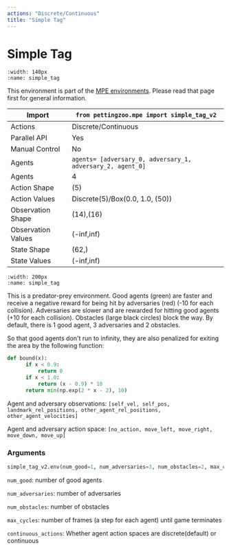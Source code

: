 ```yaml
---
actions: "Discrete/Continuous"
title: "Simple Tag"
---
```


# Simple Tag

```{figure} mpe_simple_tag.gif 
:width: 140px
:name: simple_tag
```

This environment is part of the <a href='..'>MPE environments</a>. Please read that page first for general information.

| Import             | `from pettingzoo.mpe import simple_tag_v2`                 |
|--------------------|------------------------------------------------------------|
| Actions            | Discrete/Continuous                                        |
| Parallel API       | Yes                                                        |
| Manual Control     | No                                                         |
| Agents             | `agents= [adversary_0, adversary_1, adversary_2, agent_0]` |
| Agents             | 4                                                          |
| Action Shape       | (5)                                                        |
| Action Values      | Discrete(5)/Box(0.0, 1.0, (50))                            |
| Observation Shape  | (14),(16)                                                  |
| Observation Values | (-inf,inf)                                                 |
| State Shape        | (62,)                                                      |
| State Values       | (-inf,inf)                                                 |

```{figure} ../../_static/img/aec/mpe_simple_tag.svg
:width: 200px
:name: simple_tag
```

This is a predator-prey environment. Good agents (green) are faster and receive a negative reward for being hit by adversaries (red) (-10 for each collision). Adversaries are slower and are rewarded for hitting good agents (+10 for each collision). Obstacles (large black circles) block the way. By default, there is 1 good agent, 3 adversaries and 2 obstacles.

So that good agents don't run to infinity, they are also penalized for exiting the area by the following function:

``` python
def bound(x):
      if x < 0.9:
          return 0
      if x < 1.0:
          return (x - 0.9) * 10
      return min(np.exp(2 * x - 2), 10)
```

Agent and adversary observations: `[self_vel, self_pos, landmark_rel_positions, other_agent_rel_positions, other_agent_velocities]`

Agent and adversary action space: `[no_action, move_left, move_right, move_down, move_up]`

### Arguments

``` python
simple_tag_v2.env(num_good=1, num_adversaries=3, num_obstacles=2, max_cycles=25, continuous_actions=False)
```



`num_good`:  number of good agents

`num_adversaries`:  number of adversaries

`num_obstacles`:  number of obstacles

`max_cycles`:  number of frames (a step for each agent) until game terminates

`continuous_actions`: Whether agent action spaces are discrete(default) or continuous

</div>